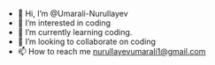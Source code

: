 - 👋 Hi, I’m @Umarali-Nurullayev
- 👀 I’m interested in coding
- 🌱 I’m currently learning coding.
- 💞️ I’m looking to collaborate on coding
- 📫 How to reach me nurullayevumarali1@gmail.com

<!---
Umarali-Nurullayev/Umarali-Nurullayev is a ✨ special ✨ repository because its `README.md` (this file) appears on your GitHub profile.
You can click the Preview link to take a look at your changes.
--->
